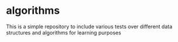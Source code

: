 # algorithms
This is a simple repository to include various tests over different data structures and algorithms for learning purposes 
